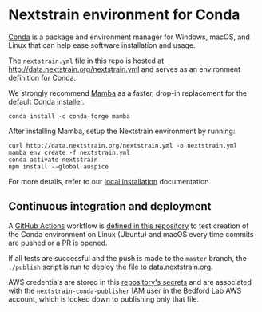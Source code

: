 # Nextstrain environment for Conda

[Conda](https://conda.io) is a package and environment manager for Windows, macOS, and Linux that can help ease software installation and usage.

The `nextstrain.yml` file in this repo is hosted at <http://data.nextstrain.org/nextstrain.yml> and serves as an environment definition for Conda.

We strongly recommend [Mamba](https://github.com/mamba-org/mamba) as a faster, drop-in replacement for the default Conda installer.

    conda install -c conda-forge mamba

After installing Mamba, setup the Nextstrain environment by running:

    curl http://data.nextstrain.org/nextstrain.yml -o nextstrain.yml
    mamba env create -f nextstrain.yml
    conda activate nextstrain
    npm install --global auspice

For more details, refer to our [local installation](https://nextstrain.org/docs/getting-started/local-installation/) documentation.


## Continuous integration and deployment

A [GitHub Actions](https://github.com/features/actions) workflow is [defined in
this repository](.github/workflows/test-and-publish.yml) to test creation of
the Conda environment on Linux (Ubuntu) and macOS every time commits are pushed
or a PR is opened.

If all tests are successful and the push is made to the `master` branch, the
`./publish` script is run to deploy the file to data.nextstrain.org.

AWS credentials are stored in this [repository's
secrets](https://github.com/nextstrain/conda/settings/secrets) and are
associated with the `nextstrain-conda-publisher` IAM user in the Bedford Lab
AWS account, which is locked down to publishing only that file.
